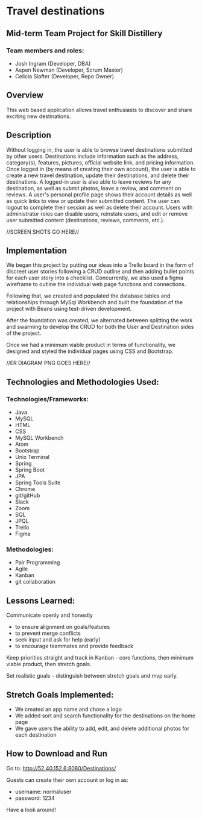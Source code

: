 # Travel destinations

## Mid-term Team Project for Skill Distillery

### Team members and roles:

* Josh Ingram (Developer, DBA)
* Aspen Newman (Developer, Scrum Master)
* Celicia Slafter (Developer, Repo Owner)

## Overview
This web based application allows travel enthusiasts to discover and share exciting new destinations.  

## Description  
Without logging in, the user is able to browse travel destinations submitted by other users.  Destinations include information such as the address, category(s), features, pictures, official website link, and pricing information.  Once logged in (by means of creating their own account), the user is able to create a new travel destination, update their destinations, and delete their destinations.  A logged-in user is also able to leave reviews for any destination, as well as submit photos, leave a review, and comment on reviews.  A user's personal profile page shows their account details as well as quick links to view or update their submitted content.   The user can logout to complete their session as well as delete their account.  Users with administrator roles can disable users, reinstate users, and edit or remove user submitted content (destinations, reviews, comments, etc.).

//SCREEN SHOTS GO HERE//

## Implementation

We began this project by putting our ideas into a Trello board in the form of discreet user stories following a CRUD outline and then adding bullet points for each user story into a checklist. Concurrently, we also used a figma wireframe to outline the individual web page functions and connections.

Following that, we created and populated the database tables and relationships through MySql Workbench and built the foundation of the project with Beans using test-driven development.

After the foundation was created, we alternated between splitting the work and swarming to develop the CRUD for both the User and Destination sides of the project.

Once we had a minimum viable product in terms of functionality, we designed and styled the individual pages using CSS and Bootstrap.

//ER DIAGRAM PNG GOES HERE//

## Technologies and Methodologies Used:
### Technologies/Frameworks:
  * Java
  * MySQL
  * HTML
  * CSS
  * MySQL Workbench
  * Atom
  * Bootstrap
  * Unix Terminal
  * Spring
  * Spring Boot
  * JPA
  * Spring Tools Suite
  * Chrome
  * git/gitHub
  * Slack
  * Zoom
  * SQL
  * JPQL
  * Trello
  * Figma

### Methodologies:
  * Pair Programming
  * Agile
  * Kanban
  * git collaboration

## Lessons Learned:
Communicate openly and honestly
  * to ensure alignment on goals/features
  * to prevent merge conflicts
  * seek input and ask for help (early)
  * to encourage teammates and provide feedback

Keep priorities straight and track in Kanban -  core functions, then minimum viable product, then stretch goals.

Set realistic goals - distinguish between stretch goals and mvp early.  

## Stretch Goals Implemented:
  * We created an app name and chose a logo
  * We added sort and search functionality for the destinations on the home page
  * We gave users the ability to add, edit, and delete additional photos for each destination

## How to Download and Run
Go to:
http://52.40.152.6:8080/Destinations/

Guests can create their own account or log in as:
* username: normaluser
* password: 1234

Have a look around!
